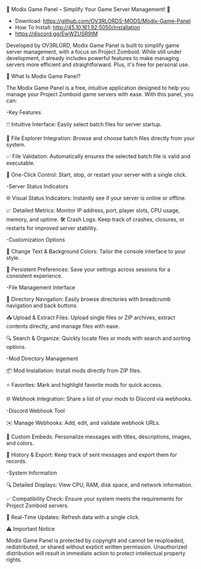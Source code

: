 🌟 Modix Game Panel – Simplify Your Game Server Management! 🌟

- Download: https://github.com/OV3RLORDS-MODS/Modix-Game-Panel
- How To Install: http://45.10.161.92:5050/installation
- https://discord.gg/EwWZUSR9tM

Developed by OV3RLORD, Modix Game Panel is built to simplify game server management, with a focus on Project Zomboid. While still under development, it already includes powerful features to make managing servers more efficient and straightforward. Plus, it's free for personal use.

📂 What Is Modix Game Panel?

The Modix Game Panel is a free, intuitive application designed to help you manage your Project Zomboid game servers with ease. With this panel, you can:

-Key Features

🖱️ Intuitive Interface: Easily select batch files for server startup.

📂 File Explorer Integration: Browse and choose batch files directly from your system.

✅ File Validation: Automatically ensures the selected batch file is valid and executable.

🔄 One-Click Control: Start, stop, or restart your server with a single click.

-Server Status Indicators

🌐 Visual Status Indicators: Instantly see if your server is online or offline.

📈 Detailed Metrics: Monitor IP address, port, player slots, CPU usage, memory, and uptime. 🛠️ Crash Logs: Keep track of crashes, closures, or restarts for improved server stability.

-Customization Options

🎨 Change Text & Background Colors: Tailor the console interface to your style.

💾 Persistent Preferences: Save your settings across sessions for a consistent experience.

-File Management Interface

📂 Directory Navigation: Easily browse directories with breadcrumb navigation and back buttons.

📥 Upload & Extract Files: Upload single files or ZIP archives, extract contents directly, and manage files with ease.

🔍 Search & Organize: Quickly locate files or mods with search and sorting options.

-Mod Directory Management

📦 Mod Installation: Install mods directly from ZIP files.

⭐ Favorites: Mark and highlight favorite mods for quick access.

🌐 Webhook Integration: Share a list of your mods to Discord via webhooks.

-Discord Webhook Tool

✉️ Manage Webhooks: Add, edit, and validate webhook URLs.

🎨 Custom Embeds: Personalize messages with titles, descriptions, images, and colors.

📝 History & Export: Keep track of sent messages and export them for records.

-System Information

🔍 Detailed Displays: View CPU, RAM, disk space, and network information.

✅ Compatibility Check: Ensure your system meets the requirements for Project Zomboid servers.

🔄 Real-Time Updates: Refresh data with a single click.

⚠️ Important Notice

Modix Game Panel is protected by copyright and cannot be reuploaded, redistributed, or shared without explicit written permission. Unauthorized distribution will result in immediate action to protect intellectual property rights.
